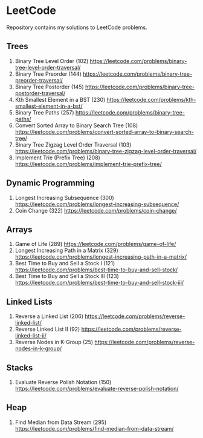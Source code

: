 # LeetCode
Repository contains my solutions to LeetCode problems.

## Trees
1. Binary Tree Level Order (102)
https://leetcode.com/problems/binary-tree-level-order-traversal/
2. Binary Tree Preorder (144)
https://leetcode.com/problems/binary-tree-preorder-traversal/
3. Binary Tree Postorder (145)
https://leetcode.com/problems/binary-tree-postorder-traversal/
4. Kth Smallest Element in a BST (230) 
https://leetcode.com/problems/kth-smallest-element-in-a-bst/
5. Binary Tree Paths (257)
https://leetcode.com/problems/binary-tree-paths/
6. Convert Sorted Array to Binary Search Tree (108)
https://leetcode.com/problems/convert-sorted-array-to-binary-search-tree/
7. Binary Tree Zigzag Level Order Traversal (103)
https://leetcode.com/problems/binary-tree-zigzag-level-order-traversal/
8. Implement Trie (Prefix Tree) (208)
https://leetcode.com/problems/implement-trie-prefix-tree/ 

## Dynamic Programming
1. Longest Increasing Subsequence (300) 
https://leetcode.com/problems/longest-increasing-subsequence/
2. Coin Change (322)
https://leetcode.com/problems/coin-change/

## Arrays
1. Game of Life (289) 
https://leetcode.com/problems/game-of-life/ 
2. Longest Increasing Path in a Matrix (329)
https://leetcode.com/problems/longest-increasing-path-in-a-matrix/
3. Best Time to Buy and Sell a Stock I (121)
https://leetcode.com/problems/best-time-to-buy-and-sell-stock/
4. Best Time to Buy and Sell a Stock III (123)
https://leetcode.com/problems/best-time-to-buy-and-sell-stock-iii/

## Linked Lists
1. Reverse a Linked List (206) 
https://leetcode.com/problems/reverse-linked-list/
2. Reverse Linked List II (92)
https://leetcode.com/problems/reverse-linked-list-ii/
3. Reverse Nodes in K-Group (25)
https://leetcode.com/problems/reverse-nodes-in-k-group/

## Stacks
1. Evaluate Reverse Polish Notation (150)
https://leetcode.com/problems/evaluate-reverse-polish-notation/

## Heap
1. Find Median from Data Stream (295)
https://leetcode.com/problems/find-median-from-data-stream/
